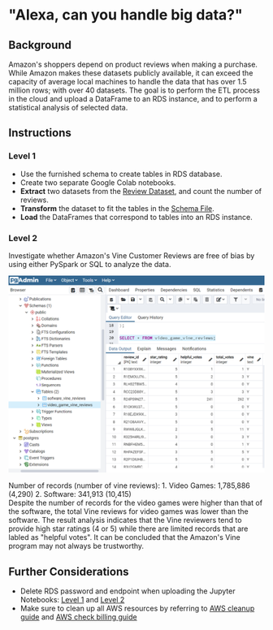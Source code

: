 # "Alexa, can you handle big data?"

## Background
Amazon's shoppers depend on product reviews when making a purchase. While Amazon makes these datasets publicly available, it can exceed the capacity of average local machines to handle the data that has over 1.5 million rows; with over 40 datasets. The goal is to perform the ETL process in the cloud and upload a DataFrame to an RDS instance, and to perform a statistical analysis of selected data.

## Instructions
### Level 1
* Use the furnished schema to create tables in RDS database.
* Create two separate Google Colab notebooks.
* **Extract** two datasets from the [Review Dataset](https://s3.amazonaw.com/amazon-reviews-pds/tsv/index.txt), and count the number of reviews.
* **Transform** the dataset to fit the tables in the [Schema File](level-1/schema.sql).
* **Load** the DataFrames that correspond to tables into an RDS instance.

### Level 2
Investigate whether Amazon's Vine Customer Reviews are free of bias by using either PySpark or SQL to analyze the data. <p>

  ![Image](Images/SQL_query.png)

Number of records (number of vine reviews): 1. Video Games: 1,785,886 (4,290) 2. Software: 341,913 (10,415) <br>
Despite the number of records for the video games were higher than that of the software, the total Vine reviews for video games was lower than the software. The result analysis indicates that the Vine reviewers tend to provide high star ratings (4 or 5) while there are limited records that are labled as "helpful votes". It can be concluded that the Amazon's Vine program may not always be trustworthy.<p>
 
## Further Considerations
* Delete RDS password and endpoint when uploading the Jupyter Notebooks: [Level 1](level-1) and [Level 2](level-2)
* Make sure to clean up all AWS resources by referring to [AWS cleanup guide](Resources/AWS_cleanup.pdf) and [AWS check billing guide](Resources/AWS_check_billing.pdf)
